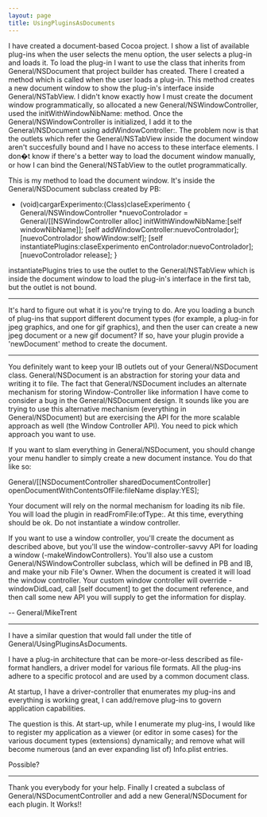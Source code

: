 ```yaml
---
layout: page
title: UsingPluginsAsDocuments
---
```


I have created a document-based Cocoa project. I show a list of available plug-ins when the user selects the menu option, the user selects a plug-in and loads it. To load the plug-in I want to use the class that inherits from General/NSDocument that project builder has created. There I created a method which is called when the user loads a plug-in. This method creates a new document window to show the plug-in's interface inside General/NSTabView. I didn't know exactly how I must create the document window programmatically, so allocated a new General/NSWindowController, used the initWithWindowNibName: method. Once the General/NSWindowController is  initialized, I add it to the General/NSDocument using addWindowController:. The problem now is that the outlets which refer the General/NSTabView inside the document window aren't succesfully bound and I have no access to these interface elements. I don�t know if there's a better way to load the document window manually, or how I can bind the General/NSTabView to the outlet programmatically.

This is my method to load the document window. It's inside the General/NSDocument subclass created by PB:
    
- (void)cargarExperimento:(Class)claseExperimento
{
General/NSWindowController *nuevoControlador = General/[[NSWindowController alloc] initWithWindowNibName:[self windowNibName]];
[self addWindowController:nuevoControlador];
[nuevoControlador showWindow:self];
[self instantiatePlugins:claseExperimento enControlador:nuevoControlador];
[nuevoControlador release];
}

instantiatePlugins tries to use the outlet to the General/NSTabView which is inside the document window to load the plug-in's interface in the first tab, but the outlet is not bound.

----

It's hard to figure out what it is you're trying to do.  Are you loading a bunch of plug-ins that support different document types (for example, a plug-in for jpeg graphics, and one for gif graphics), and then the user can create a new jpeg document or a new gif document?  If so, have your plugin provide a 'newDocument' method to create the document.

----

You definitely want to keep your IB outlets out of your General/NSDocument class. General/NSDocument is an abstraction for storing your data and writing it to file. The fact that General/NSDocument includes an alternate mechanism for storing Window-Controller like information I have come to consider a bug in the General/NSDocument design. It sounds like you are trying to use this alternative mechanism (everything in General/NSDocument) but are exercising the API for the more scalable approach as well (the Window Controller API). You need to pick which approach you want to use.

If you want to slam everything in General/NSDocument, you should change your menu handler to simply create a new document instance. You do that like so:

    
General/[[NSDocumentController sharedDocumentController] openDocumentWithContentsOfFile:fileName display:YES];


Your document will rely on the normal mechanism for loading its nib file. You will load the plugin in readFromFile:ofType:. At this time, everything should be ok. Do not instantiate a window controller. 

If you want to use a window controller, you'll create the document as described above, but you'll use the window-controller-savvy API for loading a window (-makeWindowControllers). You'll also use a custom General/NSWindowController subclass, which will be defined in PB and IB, and make your nib File's Owner. When the document is created it will load the window controller. Your custom window controller will override -windowDidLoad, call [self document] to get the document reference, and then call some new API you will supply to get the information for display. 

-- General/MikeTrent

----
I have a similar question that would fall under the title of General/UsingPluginsAsDocuments.

I have a plug-in architecture that can be more-or-less described as file-format handlers, a driver model for various file formats. All the plug-ins adhere to a specific protocol and are used by a common document class.

At startup, I have a driver-controller that enumerates my plug-ins and everything is working great, I can add/remove plug-ins to govern application capabilities.

The question is this. At start-up, while I enumerate my plug-ins, I would like to register my application as a viewer (or editor in some cases) for the various document types (extensions) dynamically; and remove what will become numerous (and an ever expanding list of) Info.plist entries.

Possible?

----
Thank you everybody for your help. Finally I created a subclass of General/NSDocumentController and add a new General/NSDocument for each plugin. It Works!!
